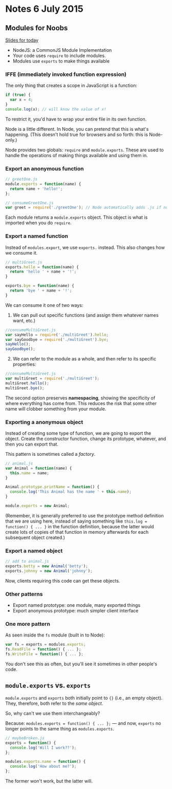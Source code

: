 # Notes 6 July 2015

## Modules for Noobs

[Slides for today](http://darrenderidder.github.io/talks/ModulePatterns/#/)

- NodeJS: a CommonJS Module Implementation
- Your code uses `require` to include modules.
- Modules use `exports` to make things available

### IFFE (immediately invoked function expression)

The only thing that creates a scope in JavaScript is a function:

```javascript
if (true) {
  var x = 4;
}
console.log(x); // will know the value of x!
```

To restrict it, you'd have to wrap your entire file in its own function.

Node is a little different. In Node, you can pretend that this is what's happening. (This doesn't hold true for browsers and so forth: this is Node-only.)

Node provides two globals: `require` and `module.exports`. These are used to handle the operations of making things available and using them in.

### Export an anonymous function

```javascript
// greetOne.js
module.exports = function(name) {
  return name + 'hello!';
};

// consumeGreetOne.js
var greet = require('./greetOne'); // Node automatically adds .js if not given
```

Each module returns a `module.exports` object. This object is what is imported when you do `require`.

### Export a named function

Instead of `modules.export`, we use `exports.` instead. This also changes how we consume it.

```javascript
// multiGreet.js
exports.hello = function(name) {
  return 'hello ' + name + '!';
}

exports.bye = function(name) {
  return 'bye ' + name + '!';
}
```

We can consume it one of two ways:

1. We can pull out specific functions (and assign them whatever names want, etc.)

```javascript
//consumeMultiGreet.js
var sayHello = require('./multiGreet').hello;
var sayGoodbye = require('./multiGreet').bye;
sayHello();
sayGoodbye();
```

2. We can refer to the module as a whole, and then refer to its specific properties:

```javascript
//consumeMultiGreet.js
var multiGreet = require('./multiGreet');
multiGreet.hello();
multiGreet.bye();
```
The second option preserves **namespacing**, showing the specificity of where everything has come from. This reduces the risk that some other name will clobber something from your module.

### Exporting a anonymous object

Instead of creating some type of function, we are going to export the object. Create the constructor function, change its prototype, whatever, and then you can export that.

This pattern is sometimes called a *factory*.

```javascript
// animal.js
var Animal = function(name) {
  this.name = name;
}

Animal.prototype.printName = function() {
  console.log('This Animal has the name ' + this.name);
}

module.exports = new Animal;
```

(Remember, it is generally preferred to use the prototype method definition that we are using here, instead of saying something like `this.log = function() { ... }` in the function definition, because the latter would create lots of copies of that function in memory afterwards for each subsequent object created.)

### Export a named object

```javascript
// add to animal.js
exports.betty = new Animal('betty');
exports.johnny = new Animal('johnny');
```

Now, clients requiring this code can get these objects.

### Other patterns
- Export named prototype: one module, many exported things
- Export anonymous prototype: much simpler client interface

### One more pattern

As seen inside the `fs` module (built in to Node):

```javascript
var fs = exports = modules.exports;
fs.ReadFile = function() { ... };
fs.WriteFile = function() { ... };
```

You don't see this as often, but you'll see it sometimes in other people's code.

## `module.exports` vs. `exports`

`module.exports` and `exports` both initially point to `{}` (i.e., an empty object). They, therefore, both refer to the *same object*.

So, why can't we use them interchangeably?

Because: `modules.exports = function() { ... };` — and now, `exports` no longer points to the same thing as `modules.exports`.

```javascript
// maybeBroken.js
exports = function() {
  console.log('Will I work??');
};

modules.exports.name = function() {
  console.log('How about me?');
};
```
The former won't work, but the latter will.
